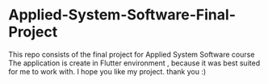 # Applied-System-Software-Final-Project
This repo consists of the final project for Applied System Software course
The application is create in Flutter environment , because it was best suited for me to work with. I hope you like my project. thank you :)
